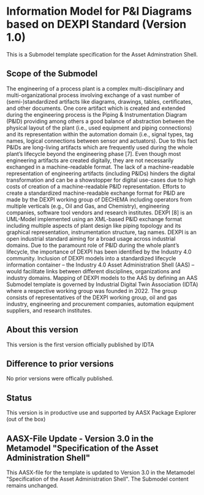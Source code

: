 # Information Model for P&I Diagrams based on DEXPI Standard (Version 1.0) 

This is a Submodel template specification for the Asset Adminstration Shell.

## Scope of the Submodel 

The engineering of a process plant is a complex multi-disciplinary and multi-organizational process involving exchange of a vast number of (semi-)standardized artifacts like diagrams, drawings, tables, certificates, and other documents. 
One core artifact which is created and extended during the engineering process is the Piping & Instrumentation Diagram (P&ID) providing among others a good balance of abstraction between the physical layout of the plant (i.e., used equipment and piping connections) and its representation within the automation domain (i.e., signal types, tag names, logical connections between sensor and actuators). Due to this fact P&IDs are long-living artifacts which are frequently used during the whole plant’s lifecycle beyond the engineering phase [7]. 
Even though most engineering artifacts are created digitally, they are not necessarily exchanged in a machine-readable format. The lack of a machine-readable representation of engineering artifacts (including P&IDs) hinders the digital transformation and can be a showstopper for digital use-cases due to high costs of creation of a machine-readable P&ID representation.
Efforts to create a standardized machine-readable exchange format for P&ID are made by the DEXPI working group of DECHEMA including operators from multiple verticals (e.g., Oil and Gas, and Chemistry), engineering companies, software tool vendors and research institutes. DEXPI [8] is an UML-Model implemented using an XML-based P&ID exchange format including multiple aspects of plant design like piping topology and its graphical representation, instrumentation structure, tag names. DEXPI is an open industrial standard aiming for a broad usage across industrial domains.
Due to the paramount role of P&ID during the whole plant’s lifecycle, the importance of DEXPI has been identified by the Industry 4.0 community. Inclusion of DEXPI models into a standardized lifecycle information container – the Industry 4.0 Asset Administration Shell (AAS) – would facilitate links between different disciplines, organizations and industry domains. Mapping of DEXPI models to the AAS by defining an AAS Submodel template is governed by Industrial Digital Twin Association (IDTA) where a respective working group was founded in 2022. The group consists of representatives of the DEXPI working group, oil and gas industry, engineering and procurement companies, automation equipment suppliers, and research institutes.

## About this version

This version is the first version officially published by IDTA

## Difference to prior versions

No prior versions were offically published.

## Status

This version is in productive use and supported by AASX Package Explorer (out of the box)

## AASX-File Update - Version 3.0 in the Metamodel "Specification of the Asset Administration Shell"
This AASX-file for the template is updated to Version 3.0 in the Metamodel "Specification of the Asset Administration Shell". The Submodel content remains unchanged.

